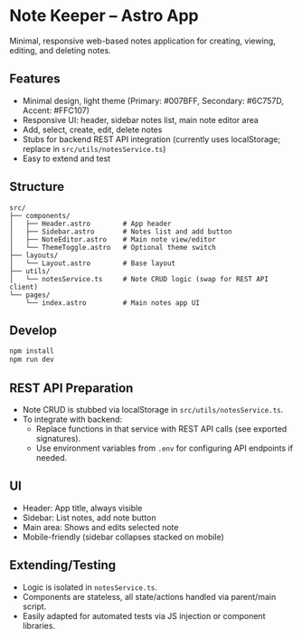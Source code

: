 # Note Keeper – Astro App

Minimal, responsive web-based notes application for creating, viewing, editing, and deleting notes.

## Features

- Minimal design, light theme (Primary: #007BFF, Secondary: #6C757D, Accent: #FFC107)
- Responsive UI: header, sidebar notes list, main note editor area
- Add, select, create, edit, delete notes
- Stubs for backend REST API integration (currently uses localStorage; replace in `src/utils/notesService.ts`)
- Easy to extend and test

## Structure

```
src/
├── components/
│   ├── Header.astro        # App header
│   ├── Sidebar.astro       # Notes list and add button
│   ├── NoteEditor.astro    # Main note view/editor
│   └── ThemeToggle.astro   # Optional theme switch
├── layouts/
│   └── Layout.astro        # Base layout
├── utils/
│   └── notesService.ts     # Note CRUD logic (swap for REST API client)
└── pages/
    └── index.astro         # Main notes app UI
```

## Develop

```sh
npm install
npm run dev
```

## REST API Preparation

- Note CRUD is stubbed via localStorage in `src/utils/notesService.ts`.
- To integrate with backend:
  - Replace functions in that service with REST API calls (see exported signatures).
  - Use environment variables from `.env` for configuring API endpoints if needed.

## UI

- Header: App title, always visible
- Sidebar: List notes, add note button
- Main area: Shows and edits selected note
- Mobile-friendly (sidebar collapses stacked on mobile)

## Extending/Testing

- Logic is isolated in `notesService.ts`.
- Components are stateless, all state/actions handled via parent/main script.
- Easily adapted for automated tests via JS injection or component libraries.

